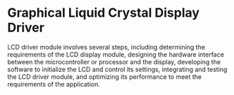 # Graphical Liquid Crystal Display Driver 

LCD driver module involves several steps, including determining the requirements of the LCD display module, designing the hardware interface between the microcontroller or processor and the display, developing the software to initialize the LCD and control its settings,
integrating and testing the LCD driver module, and optimizing its performance to meet the requirements of the application.
